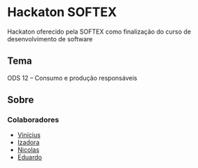 # Hackaton SOFTEX
Hackaton oferecido pela SOFTEX como finalização do curso de desenvolvimento de software

## Tema
ODS 12 – Consumo e produção responsáveis

## Sobre

### Colaboradores
- [Vinícius](https://github.com/viniciusFelipeS)
- [Izadora](https://github.com/izadora-oliveira)
- [Nicolas](https://github.com/nicolasmonteiro)
- [Eduardo](https://github.com/EM180303) 